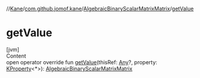 //[Kane](../../index.md)/[com.github.jomof.kane](../index.md)/[AlgebraicBinaryScalarMatrixMatrix](index.md)/[getValue](get-value.md)



# getValue  
[jvm]  
Content  
open operator override fun [getValue](get-value.md)(thisRef: [Any](https://kotlinlang.org/api/latest/jvm/stdlib/kotlin/-any/index.html)?, property: [KProperty](https://kotlinlang.org/api/latest/jvm/stdlib/kotlin.reflect/-k-property/index.html)<*>): [AlgebraicBinaryScalarMatrixMatrix](index.md)  



